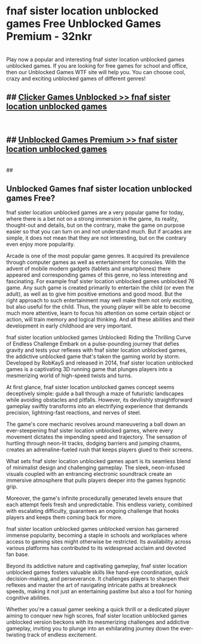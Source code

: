 # fnaf sister location unblocked games  Free Unblocked Games Premium - 32nkr <br>
<br>
Play now a popular and interesting fnaf sister location unblocked games unblocked games. If you are looking for free games for school and office, then our Unblocked Games WTF site will help you. You can choose cool, crazy and exciting unblocked games of different genres!


## ##  [Clicker Games Unblocked >> fnaf sister location unblocked games](http://freeplayer.one?title=fnaf_sister_location_unblocked_games&ref=UGames)
  <br>

##  ## [Unblocked Games Premium >> fnaf sister location unblocked games](http://freeplayer.one?title=fnaf_sister_location_unblocked_games&ref=UGames)
  <br>
  ##



## Unblocked Games fnaf sister location unblocked games Free?

fnaf sister location unblocked games are a very popular game for today, where there is a bet not on a strong immersion in the game, its reality, thought-out and details, but on the contrary, make the game on purpose easier so that you can turn on and not understand much. But if arcades are simple, it does not mean that they are not interesting, but on the contrary even enjoy more popularity.

Arcade is one of the most popular game genres. It acquired its prevalence through computer games as well as entertainment for consoles. With the advent of mobile modern gadgets (tablets and smartphones) there appeared and corresponding games of this genre, no less interesting and fascinating. For example fnaf sister location unblocked games unblocked 76 game. Any such game is created primarily to entertain the child (or even the adult), as well as to give him positive emotions and good mood. But the right approach to such entertainment may well make them not only exciting, but also useful for the child. Thus, the young player will be able to become much more attentive, learn to focus his attention on some certain object or action, will train memory and logical thinking. And all these abilities and their development in early childhood are very important.

fnaf sister location unblocked games Unblocked: Riding the Thrilling Curve of Endless Challenge
Embark on a pulse-pounding journey that defies gravity and tests your reflexes with fnaf sister location unblocked games, the addictive unblocked game that's taken the gaming world by storm. Developed by RobKayS and released in 2014, fnaf sister location unblocked games is a captivating 3D running game that plunges players into a mesmerizing world of high-speed twists and turns.

At first glance, fnaf sister location unblocked games concept seems deceptively simple: guide a ball through a maze of futuristic landscapes while avoiding obstacles and pitfalls. However, its devilishly straightforward gameplay swiftly transforms into an electrifying experience that demands precision, lightning-fast reactions, and nerves of steel.

The game's core mechanic revolves around maneuvering a ball down an ever-steepening fnaf sister location unblocked games, where every movement dictates the impending speed and trajectory. The sensation of hurtling through neon-lit tracks, dodging barriers and jumping chasms, creates an adrenaline-fueled rush that keeps players glued to their screens.

What sets fnaf sister location unblocked games apart is its seamless blend of minimalist design and challenging gameplay. The sleek, neon-infused visuals coupled with an entrancing electronic soundtrack create an immersive atmosphere that pulls players deeper into the games hypnotic grip.

Moreover, the game's infinite procedurally generated levels ensure that each attempt feels fresh and unpredictable. This endless variety, combined with escalating difficulty, guarantees an ongoing challenge that hooks players and keeps them coming back for more.

fnaf sister location unblocked games unblocked version has garnered immense popularity, becoming a staple in schools and workplaces where access to gaming sites might otherwise be restricted. Its availability across various platforms has contributed to its widespread acclaim and devoted fan base.

Beyond its addictive nature and captivating gameplay, fnaf sister location unblocked games fosters valuable skills like hand-eye coordination, quick decision-making, and perseverance. It challenges players to sharpen their reflexes and master the art of navigating intricate paths at breakneck speeds, making it not just an entertaining pastime but also a tool for honing cognitive abilities.

Whether you're a casual gamer seeking a quick thrill or a dedicated player aiming to conquer new high scores, fnaf sister location unblocked games unblocked version beckons with its mesmerizing challenges and addictive gameplay, inviting you to plunge into an exhilarating journey down the ever-twisting track of endless excitement.